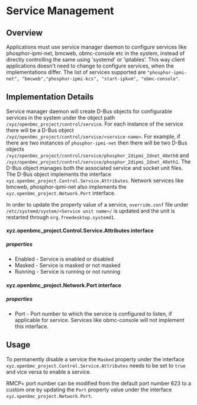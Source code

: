 # Service Management

## Overview
Applications must use service manager daemon to configure services like
phosphor-ipmi-net, bmcweb, obmc-console etc in the system, instead of directly
controlling the same using 'systemd' or 'iptables'. This way client
applications doesn't need to change to configure services, when the
implementations differ. The list of services supported are
`"phosphor-ipmi-net", "bmcweb","phosphor-ipmi-kcs", "start-ipkvm",
"obmc-console"`.

## Implementation Details

Service manager daemon will create D-Bus objects for configurable services
in the system under the object path `/xyz/openbmc_project/control/service`. For
each instance of the service there will be a D-Bus object
`/xyz/openbmc_project/control/service/<service-name>`.
For example, if there are two instances of `phosphor-ipmi-net` then there
will be two D-Bus objects
`/xyz/openbmc_project/control/service/phosphor_2dipmi_2dnet_40eth0`
and `/xyz/openbmc_project/control/service/phosphor_2dipmi_2dnet_40eth1`.
The D-Bus object manages both the associated service and socket unit files.
The D-Bus object implements the interface
`xyz.openbmc_project.Control.Service.Attributes`. Network services like bmcweb,
phosphor-ipmi-net also implements the `xyz.openbmc_project.Network.Port` 
interface.

In order to update the property value of a service, `override.conf` file under
`/etc/systemd/system/<Service unit name>/` is updated and the unit is restarted
through `org.freedesktop.systemd1`.

#### xyz.openbmc_project.Control.Service.Attributes interface
##### properties
* Enabled - Service is enabled or disabled
* Masked - Service is masked or not masked
* Running - Service is running or not running

#### xyz.openbmc_project.Network.Port interface
##### properties
* Port - Port number to which the service is configured to listen, if
         applicable for service. Services like obmc-console will not
         implement this interface.

## Usage

To permanently disable a service the `Masked` property under the interface
`xyz.openbmc_project.Control.Service.Attributes` needs to be set to `true` and
vice versa to enable a service.

RMCP+ port number can be modified from the default port number 623 to a custom
one by updating the `Port` property value under the interface
`xyz.openbmc_project.Network.Port`.



